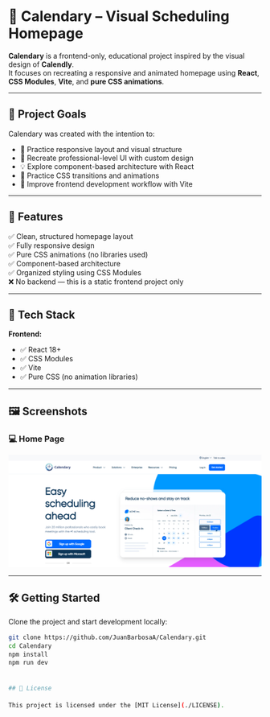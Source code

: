 # 📆 Calendary – Visual Scheduling Homepage 

**Calendary** is a frontend-only, educational project inspired by the visual design of **Calendly**.  
It focuses on recreating a responsive and animated homepage using **React**, **CSS Modules**, **Vite**, and **pure CSS animations**.

---

## 🎯 Project Goals

Calendary was created with the intention to:

- 🧱 Practice responsive layout and visual structure
- 🎨 Recreate professional-level UI with custom design
- 💡 Explore component-based architecture with React
- 💫 Practice CSS transitions and animations
- 🚀 Improve frontend development workflow with Vite

---

## 🚀 Features

✅ Clean, structured homepage layout  
✅ Fully responsive design  
✅ Pure CSS animations (no libraries used)  
✅ Component-based architecture  
✅ Organized styling using CSS Modules  
❌ No backend — this is a static frontend project only

---

## 🧰 Tech Stack

**Frontend:**
- ✅ React 18+
- ✅ CSS Modules
- ✅ Vite
- ✅ Pure CSS (no animation libraries)

---

## 🖼️ Screenshots

### 💻 Home Page

![Calendary Home Screenshot](./public/home.png) 

---

## 🛠️ Getting Started

Clone the project and start development locally:

```bash
git clone https://github.com/JuanBarbosaA/Calendary.git
cd Calendary
npm install
npm run dev


## 📄 License

This project is licensed under the [MIT License](./LICENSE).
